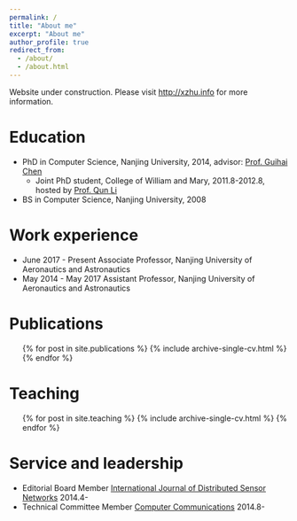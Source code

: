 ```yaml
---
permalink: /
title: "About me"
excerpt: "About me"
author_profile: true
redirect_from: 
  - /about/
  - /about.html
---
```


Website under construction. Please visit <http://xzhu.info> for more information.

Education
======
* PhD in Computer Science, Nanjing University, 2014, advisor: [Prof. Guihai Chen](http://cs.nju.edu.cn/gchen)
	* Joint PhD student,  College of William and Mary, 2011.8-2012.8, hosted by [Prof. Qun Li](http://www.cs.wm.edu/~liqun)
* BS in Computer Science, Nanjing University, 2008

Work experience
======
* June 2017 - Present Associate Professor, Nanjing University of Aeronautics and Astronautics
* May 2014 - May 2017 Assistant Professor, Nanjing University of Aeronautics and Astronautics
  


Publications
======
  <ul>{% for post in site.publications %}
    {% include archive-single-cv.html %}
  {% endfor %}</ul>
  

  
Teaching
======
  <ul>{% for post in site.teaching %}
    {% include archive-single-cv.html %}
  {% endfor %}</ul>
  
Service and leadership
======
* Editorial Board Member [International Journal of Distributed Sensor Networks](http://www.hindawi.com/journals/ijdsn/editors/) 2014.4-
* Technical Committee Member [Computer Communications](http://www.journals.elsevier.com/computer-communications/editorial-board/) 2014.8-
